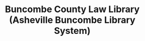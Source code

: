 ---
layout: repo
title: "Buncombe County Law Library (Asheville Buncombe Library System)"
id: 5456
permalink: repos/5456/
---